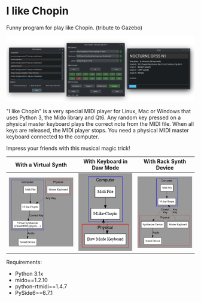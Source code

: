 # I like Chopin
Funny program for play like Chopin.
(tribute to Gazebo)

<p align="center">
    <img src="media/20240717_192901.png"  width="600">
</p>

"I like Chopin" is a very special MIDI player for Linux, Mac or Windows that uses Python 3, the Mido library and Qt6. Any random key pressed on a physical master keyboard plays the correct note from the MIDI file. When all keys are released, the MIDI player stops. You need a physical MIDI master keyboard connected to the computer.

Impress your friends with this musical magic trick!

With a Virtual Synth       |With Keyboard in Daw Mode       | With Rack Synth Device
:-------------------------:|:-------------------------:|:-------------------------:
<img src="media/ILC.png"  width="280"> | <img src="media/ILC3.png"  width="210"> | <img src="media/ILC2.png"  width="230">

Requirements:

* Python 3.1x
* mido==1.2.10
* python-rtmidi==1.4.7
* PySide6==6.7.1
